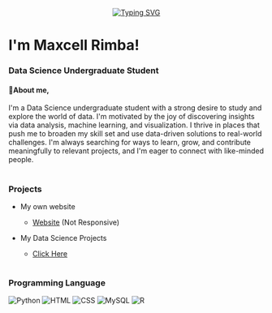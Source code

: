 <p align="center">
<a href="https://git.io/typing-svg"><img src="https://readme-typing-svg.demolab.com?font=Tiny5&size=40&pause=1000&color=FFFFFF&center=true&vCenter=true&width=500&lines=Welcome+to+my+Github+page" alt="Typing SVG" /></a>
</p>

# I'm Maxcell Rimba!

### Data Science Undergraduate Student

#### :boy:About me,

I'm a Data Science undergraduate student with a strong desire to study and explore the world of data. I'm motivated by the joy of discovering insights via data analysis, machine learning, and visualization. I thrive in places that push me to broaden my skill set and use data-driven solutions to real-world challenges. I'm always searching for ways to learn, grow, and contribute meaningfully to relevant projects, and I'm eager to connect with like-minded people.

#

### Projects

- My own website
  - [Website](https://snrxcode.github.io/Portfolio-Webiste-V1.0) (Not Responsive)
 
- My Data Science Projects
  - [Click Here](https://github.com/SNRxCode/MR-Data-Science-Projects)

#

### Programming Language
![Python](https://img.shields.io/badge/python-4B8BBE?style=for-the-badge&logo=python&labelColor=black)
![HTML](https://img.shields.io/badge/html-E34C26?style=for-the-badge&logo=html5&labelColor=black)
![CSS](https://img.shields.io/badge/css-25A1E0?style=for-the-badge&logo=css3&logoColor=25A1E0&labelColor=black)
![MySQL](https://img.shields.io/badge/mysql-00758F?style=for-the-badge&logo=mysql&logoColor=00758F&logoSize=auto&labelColor=black)
![R](https://img.shields.io/badge/r-%2325598a?style=for-the-badge&logo=r&logoColor=%2325598a&logoSize=auto&labelColor=black)

#




